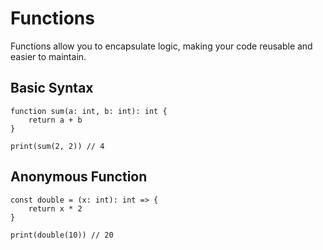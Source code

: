 # Functions

Functions allow you to encapsulate logic, making your code reusable and easier to maintain.

## Basic Syntax

```ez
function sum(a: int, b: int): int {
	return a + b
}

print(sum(2, 2)) // 4
```

## Anonymous Function

```ez
const double = (x: int): int => {
	return x * 2
}

print(double(10)) // 20
```
